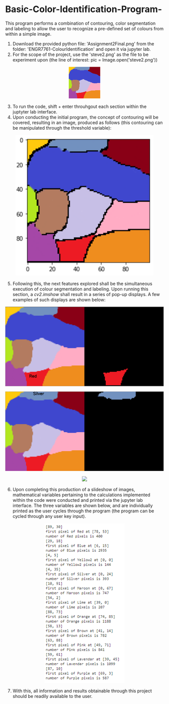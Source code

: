 # Basic-Color-Identification-Program-
This program performs a combination of contouring, color segmentation and labeling to allow the user to recognize a pre-defined set of colours from within a simple image.

1. Download the provided python file: 'Assignment2Final.png' from the folder: 'ENGR7761-ColourIdentification' and open it via jupyter lab.
2. For the scope of the project, use the 'steve2.png' as the file to be experiment upon (the line of interest: pic = Image.open('steve2.png'))

<p align = "center">
  <img src = "ENGR7761-ColourIdentification/steve2.png">
</p>

3. To run the code, shift + enter throuhgout each section within the juptyter lab interface.
4. Upon conducting the initial program, the concept of contouring will be covered, resulting in an image, produced as follows (this contouring can be manipulated through the threshold variable): 

<p align = "center">
  <img src = "Images/resultant_threshold_20.png">
</p>

5. Following this, the next features explored shall be the simultaneous execution of colour segmentation and labeling. Upon running this section, a <i>cv2.imshow</i> shall result in a series of pop-up displays. A few examples of such displays are shown below:

<p align = "center">
  <img src = "Images/segmented_red.png">
</p>

<p align = "center">
  <img src = "Images/segmented_silver.png">
</p>

<p align = "center">
  <img src = "Images/segmented_yellow#1.png">
</p>

6. Upon completing this production of a slideshow of images, mathematical variables pertaining to the calculations implemented within the code were conducted and printed via the jupyter lab interface. The three variables are shown below, and are individually printed as the user cycles through the program (the program can be cycled through any user key input).

<p align = "center">
  <img src = "Images/info_print_output.png">
</p>

7. With this, all information and results obtainable through this project should be readily available to the user.
